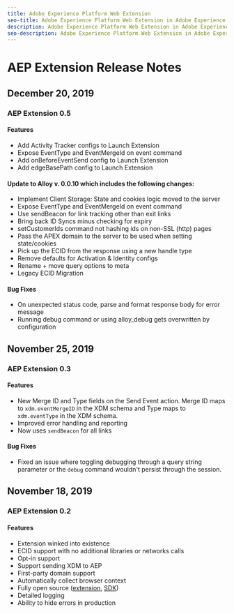 ```yaml
---
title: Adobe Experience Platform Web Extension
seo-title: Adobe Experience Platform Web Extension in Adobe Experience Platform Launch
description: Adobe Experience Platform Web Extension in Adobe Experience Platform Launch
seo-description: Adobe Experience Platform Web Extension in Adobe Experience Platform Launch
---
```


# AEP Extension Release Notes

## December 20, 2019

### AEP Extension 0.5

#### Features 

* Add Activity Tracker configs to Launch Extension
* Expose EventType and EventMergeId on event command
* Add onBeforeEventSend config to Launch Extension
* Add edgeBasePath config to Launch Extension

#### Update to Alloy v. 0.0.10 which includes the following changes:

* Implement Client Storage: State and cookies logic moved to the server
* Expose EventType and EventMergeId on event command
* Use sendBeacon for link tracking other than exit links
* Bring back ID Syncs minus checking for expiry
* setCustomerIds command not hashing ids on non-SSL (http) pages
* Pass the APEX domain to the server to be used when setting state/cookies
* Pick up the ECID from the response using a new handle type
* Remove defaults for Activation & Identity configs
* Rename + move query options to meta
* Legacy ECID Migration

#### Bug Fixes

* On unexpected status code, parse and format response body for error message
* Running debug command or using alloy_debug gets overwritten by configuration

## November 25, 2019

### AEP Extension 0.3

#### Features 

* New Merge ID and Type fields on the Send Event action. Merge ID maps to `xdm.eventMergeID` in the XDM schema and Type maps to `xdm.eventType` in the XDM schema. 
* Improved error handling and reporting
* Now uses `sendBeacon` for all links

#### Bug Fixes

* Fixed an issue where toggling debugging through a query string parameter or the `debug` command wouldn't persist through the session.

## November 18, 2019

### AEP Extension 0.2

#### Features

* Extension winked into existence
* ECID support with no additional libraries or networks calls
* Opt-in support
* Support sending XDM to AEP
* First-party domain support
* Automatically collect browser context
* Fully open source ([extension](https://github.com/adobe/reactor-extension-alloy), [SDK](https://github.com/adobe/reactor-extension-alloy))
* Detailed logging
* Ability to hide errors in production
